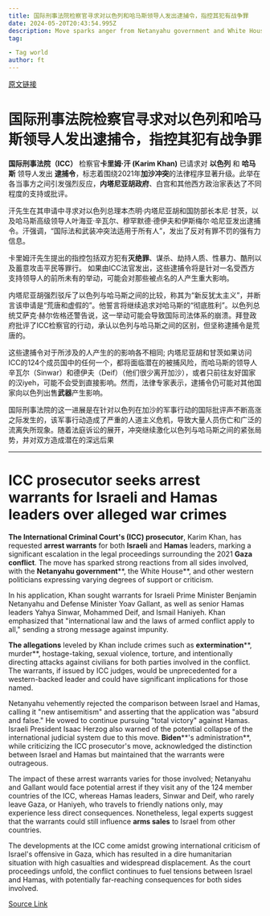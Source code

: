 ```yaml
---
title: 国际刑事法院检察官寻求对以色列和哈马斯领导人发出逮捕令，指控其犯有战争罪
date: 2024-05-20T20:43:54.995Z
description: Move sparks anger from Netanyahu government and White House
tag: 

- Tag world
author: ft
---
```


[原文链接](https://ft.com/content/66e38a4e-cf6b-4643-83b0-024058ace7cc)

# 国际刑事法院检察官寻求对以色列和哈马斯领导人发出逮捕令，指控其犯有战争罪 

**国际刑事法院（ICC）** 检察官**卡里姆·汗 (Karim Khan)** 已请求对 **以色列** 和 **哈马斯** 领导人发出 **逮捕令**，标志着围绕2021年**加沙冲突**的法律程序显著升级。此举在各当事方之间引发强烈反应，**内塔尼亚胡政府**、白宫和其他西方政治家表达了不同程度的支持或批评。

汗先生在其申请中寻求对以色列总理本杰明·内塔尼亚胡和国防部长本尼·甘茨，以及哈马斯高级领导人叶海亚·辛瓦尔、穆罕默德·德伊夫和伊斯梅尔·哈尼亚发出逮捕令。汗强调，“国际法和武装冲突法适用于所有人”，发出了反对有罪不罚的强有力信息。

卡里姆汗先生提出的指控包括双方犯有**灭绝罪**、谋杀、劫持人质、性暴力、酷刑以及蓄意攻击平民等罪行。 如果由ICC法官发出，这些逮捕令将是针对一名受西方支持领导人的前所未有的举动，可能会对那些被点名的人产生重大影响。

内塔尼亚胡强烈驳斥了以色列与哈马斯之间的比较，称其为“新反犹太主义”，并断言该申请是“荒唐和虚假的”。他誓言将继续追求对哈马斯的“彻底胜利”。以色列总统艾萨克·赫尔佐格还警告说，这一举动可能会导致国际司法体系的崩溃。拜登政府批评了ICC检察官的行动，承认以色列与哈马斯之间的区别，但坚称逮捕令是荒唐的。

这些逮捕令对于所涉及的人产生的的影响各不相同; 内塔尼亚胡和甘茨如果访问ICC的124个成员国中的任何一个，都将面临潜在的被捕风险，而哈马斯的领导人辛瓦尔（Sinwar）和德伊夫（Deif）（他们很少离开加沙），或者只前往友好国家的汉iyeh，可能不会受到直接影响。然而，法律专家表示，逮捕令仍可能对其他国家向以色列出售**武器**产生影响。

国际刑事法院的这一进展是在针对以色列在加沙的军事行动的国际批评声不断高涨之际发生的，该军事行动造成了严重的人道主义危机，导致大量人员伤亡和广泛的流离失所现象。随着法庭诉讼的展开，冲突继续激化以色列与哈马斯之间的紧张局势，并对双方造成潜在的深远后果

---

# ICC prosecutor seeks arrest warrants for Israeli and Hamas leaders over alleged war crimes 

**The International Criminal Court's (ICC) prosecutor**, Karim Khan, has requested **arrest warrants** for both ****Israeli**** and ****Hamas**** leaders, marking a significant escalation in the legal proceedings surrounding the 2021 ****Gaza conflict****. The move has sparked strong reactions from all sides involved, with the **Netanyahu government****, the White House**, and other western politicians expressing varying degrees of support or criticism.

In his application, Khan sought warrants for Israeli Prime Minister Benjamin Netanyahu and Defense Minister Yoav Gallant, as well as senior Hamas leaders Yahya Sinwar, Mohammed Deif, and Ismail Haniyeh. Khan emphasized that "international law and the laws of armed conflict apply to all," sending a strong message against impunity. 

**The allegations** leveled by Khan include crimes such as **extermination****, murder**, hostage-taking, sexual violence, torture, and intentionally directing attacks against civilians for both parties involved in the conflict. The warrants, if issued by ICC judges, would be unprecedented for a western-backed leader and could have significant implications for those named. 

Netanyahu vehemently rejected the comparison between Israel and Hamas, calling it "new antisemitism" and asserting that the application was "absurd and false." He vowed to continue pursuing "total victory" against Hamas. Israeli President Isaac Herzog also warned of the potential collapse of the international judicial system due to this move. **Biden****'s administration**, while criticizing the ICC prosecutor's move, acknowledged the distinction between Israel and Hamas but maintained that the warrants were outrageous.

The impact of these arrest warrants varies for those involved; Netanyahu and Gallant would face potential arrest if they visit any of the 124 member countries of the ICC, whereas Hamas leaders, Sinwar and Deif, who rarely leave Gaza, or Haniyeh, who travels to friendly nations only, may experience less direct consequences. Nonetheless, legal experts suggest that the warrants could still influence **arms sales** to Israel from other countries.

The developments at the ICC come amidst growing international criticism of Israel's offensive in Gaza, which has resulted in a dire humanitarian situation with high casualties and widespread displacement. As the court proceedings unfold, the conflict continues to fuel tensions between Israel and Hamas, with potentially far-reaching consequences for both sides involved.

[Source Link](https://ft.com/content/66e38a4e-cf6b-4643-83b0-024058ace7cc)

